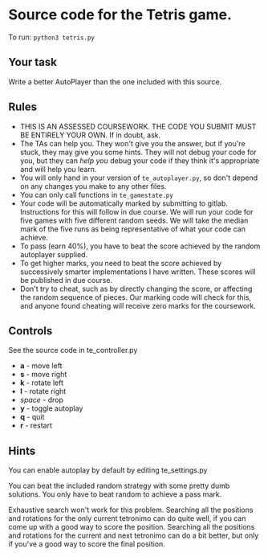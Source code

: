 # Source code for the Tetris game.

To run:
`python3 tetris.py`

## Your task
Write a better AutoPlayer than the one included with this source.

## Rules
 * THIS IS AN ASSESSED COURSEWORK.  THE CODE YOU SUBMIT MUST BE ENTIRELY YOUR OWN.  If in doubt, ask.
 * The TAs can help you.  They won't give you the answer, but if you're stuck, they may give you some hints.  They will not debug your code for you, but they can *help you* debug your code if they think it's appropriate and will help you learn.
 * You will only hand in your version of `te_autoplayer.py`, so don't depend on any changes you make to any other files.
 * You can only call functions in `te_gamestate.py`
 * Your code will be automatically marked by submitting to gitlab.  Instructions for this will follow in due course.  We will run your code for five games with five different random seeds.  We will take the median mark of the five runs as being representative of what your code can achieve.
 * To pass (earn 40%), you have to beat the score achieved by the random autoplayer supplied.
 * To get higher marks, you need to beat the score achieved by successively smarter implementations I have written.  These scores will be published in due course.
 * Don't try to cheat, such as by directly changing the score, or affecting the random sequence of pieces.  Our marking code will check for this, and anyone found cheating will receive zero marks for the coursework.

## Controls

See the source code in te_controller.py

 * **a** - move left
 * **s** - move right
 * **k** - rotate left
 * **l** - rotate right
 * *space* - drop
 * **y** - toggle autoplay
 * **q** - quit
 * **r** - restart
 
## Hints

You can enable autoplay by default by editing te_settings.py

You can beat the included random strategy with some pretty dumb solutions.  You only have to beat random to achieve a pass mark.

Exhaustive search won't work for this problem.  Searching all the positions and rotations for the only current tetronimo can do quite well, if you can come up with a good way to score the position.  Searching all the positions and rotations for the current and next tetronimo can do a bit better, but only if you've a good way to score the final position.

